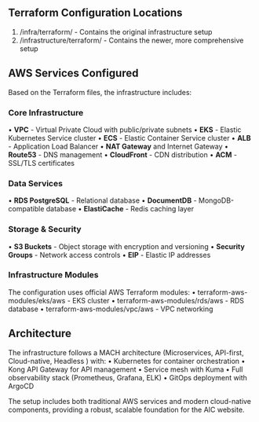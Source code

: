 ## Terraform Configuration Locations

1. /infra/terraform/ - Contains the original infrastructure setup
2. /infrastructure/terraform/ - Contains the newer, more comprehensive setup

## AWS Services Configured

Based on the Terraform files, the infrastructure includes:

### Core Infrastructure
• **VPC** - Virtual Private Cloud with public/private subnets
• **EKS** - Elastic Kubernetes Service cluster
• **ECS** - Elastic Container Service cluster
• **ALB** - Application Load Balancer
• **NAT Gateway** and Internet Gateway
• **Route53** - DNS management
• **CloudFront** - CDN distribution
• **ACM** - SSL/TLS certificates

### Data Services
• **RDS PostgreSQL** - Relational database
• **DocumentDB** - MongoDB-compatible database
• **ElastiCache** - Redis caching layer

### Storage & Security
• **S3 Buckets** - Object storage with encryption and versioning
• **Security Groups** - Network access controls
• **EIP** - Elastic IP addresses

### Infrastructure Modules
The configuration uses official AWS Terraform modules:
• terraform-aws-modules/eks/aws - EKS cluster
• terraform-aws-modules/rds/aws - RDS database
• terraform-aws-modules/vpc/aws - VPC networking

## Architecture

The infrastructure follows a MACH architecture (Microservices, API-first, Cloud-native, Headless
) with:
• Kubernetes for container orchestration
• Kong API Gateway for API management
• Service mesh with Kuma
• Full observability stack (Prometheus, Grafana, ELK)
• GitOps deployment with ArgoCD

The setup includes both traditional AWS services and modern cloud-native components, providing 
a robust, scalable foundation for the AIC website.